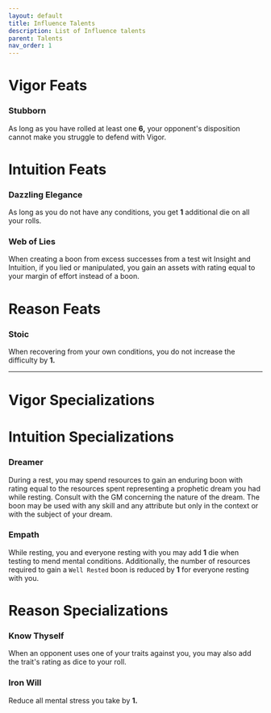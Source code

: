 ```yaml
---
layout: default
title: Influence Talents
description: List of Influence talents
parent: Talents
nav_order: 1
---
```


# Vigor Feats

### Stubborn

As long as you have rolled at least one **6,** your opponent's disposition cannot make you struggle to defend with Vigor.



# Intuition Feats

### Dazzling Elegance

As long as you do not have any conditions, you get **1** additional die on all your rolls.

### Web of Lies

When creating a boon from excess successes from a test wit Insight and Intuition, if you lied or manipulated, you gain an assets with rating equal to your margin of effort instead of a boon.



# Reason Feats

### Stoic

When recovering from your own conditions, you do not increase the difficulty by **1.**


---


# Vigor Specializations





# Intuition Specializations

### Dreamer

During a rest, you may spend resources to gain an enduring boon with rating equal to the resources spent representing a prophetic dream you had while resting. Consult with the GM concerning the nature of the dream. The boon may be used with any skill and any attribute but only in the context or with the subject of your dream.

### Empath

While resting, you and everyone resting with you may add **1** die when testing to mend mental conditions. Additionally, the number of resources required to gain a `Well Rested` boon is reduced by **1** for everyone resting with you.



# Reason Specializations

### Know Thyself

When an opponent uses one of your traits against you, you may also add the trait's rating as dice to your roll.

### Iron Will

Reduce all mental stress you take by **1.**
